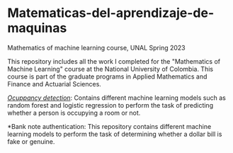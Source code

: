 # Matematicas-del-aprendizaje-de-maquinas
Mathematics of machine learning course, UNAL Spring 2023


This repository includes all the work I completed for the "Mathematics of Machine Learning" course at the National University of Colombia. This course is part of the graduate programs in Applied Mathematics and Finance and Actuarial Sciences.


[*Ocuppancy detection*](https://github.com/jdcarrascali/Matematicas-del-aprendizaje-de-maquinas/blob/main/Bank_note_authentication.ipynb): Contains different machine learning models such as random forest and logistic regression to perform the task of predicting whether a person is occupying a room or not.


*Bank note authentication: This repository contains different machine learning models to perform the task of determining whether a dollar bill is fake or genuine.


